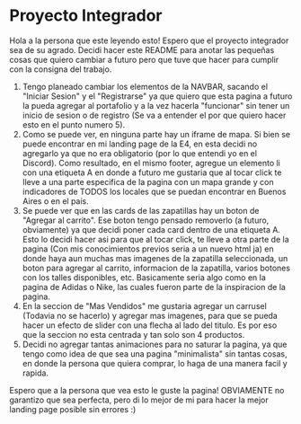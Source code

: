 # Proyecto Integrador

Hola a la persona que este leyendo esto! Espero que el proyecto integrador sea de su agrado.
Decidi hacer este README para anotar las pequeñas cosas que quiero cambiar a futuro pero que tuve que hacer para cumplir con la consigna del trabajo.

1. Tengo planeado cambiar los elementos de la NAVBAR, sacando el "Iniciar Sesion" y el "Registrarse" ya que quiero que esta pagina a futuro la pueda agregar al portafolio y a la vez hacerla "funcionar" sin tener un inicio de sesion o de registro (Se va a entender el por que quiero hacer esto en el punto numero 5).
2. Como se puede ver, en ninguna parte hay un iframe de mapa. Si bien se puede encontrar en mi landing page de la E4, en esta decidi no agregarlo ya que no era obligatorio (por lo que entendi yo en el Discord). Como resultado, en el mismo footer, agregue un elemento li con una etiqueta A en donde a futuro me gustaria que al tocar click te lleve a una parte especifica de la pagina con un mapa grande y con indicadores de TODOS los locales que se puedan encontrar en Buenos Aires o en el país.
3. Se puede ver que en las cards de las zapatillas hay un boton de "Agregar al carrito". Ese boton tengo pensado removerlo (a futuro, obviamente) ya que decidi poner cada card dentro de una etiqueta A. Esto lo decidi hacer asi para que al tocar click, te lleve a otra parte de la pagina (Con mis conocimientos previos seria a un nuevo html ja) en donde haya aun muchas mas imagenes de la zapatilla seleccionada, un boton para agregar al carrito, informacion de la zapatilla, varios botones con los talles disponibles, etc. Basicamente seria algo como en la pagina de Adidas o Nike, las cuales fueron parte de la inspiracion de la pagina.
4. En la seccion de "Mas Vendidos" me gustaria agregar un carrusel (Todavia no se hacerlo) y agregar mas imagenes, para que se pueda hacer un efecto de slider con una flecha al lado del titulo. Es por eso que la seccion no esta centrada y tan solo son 4 productos.
5. Decidi no agregar tantas animaciones para no saturar la pagina, ya que tengo como idea de que sea una pagina "minimalista" sin tantas cosas, en donde la persona que quiera comprar, lo haga de una manera facil y rapida.
  
  
  Espero que a la persona que vea esto le guste la pagina! OBVIAMENTE no garantizo que sea perfecta, pero di lo mejor de mi para hacer la mejor landing page posible sin errores :)
